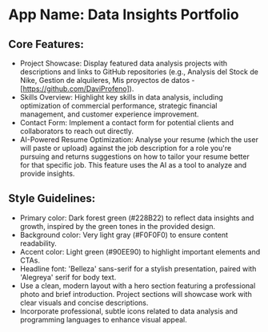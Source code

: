 # **App Name**: Data Insights Portfolio

## Core Features:

- Project Showcase: Display featured data analysis projects with descriptions and links to GitHub repositories (e.g., Analysis del Stock de Nike, Gestion de alquileres, Mis proyectos de datos - [https://github.com/DaviProfeno]).
- Skills Overview: Highlight key skills in data analysis, including optimization of commercial performance, strategic financial management, and customer experience improvement.
- Contact Form: Implement a contact form for potential clients and collaborators to reach out directly.
- AI-Powered Resume Optimization: Analyse your resume (which the user will paste or upload) against the job description for a role you're pursuing and returns suggestions on how to tailor your resume better for that specific job. This feature uses the AI as a tool to analyze and provide insights.

## Style Guidelines:

- Primary color: Dark forest green (#228B22) to reflect data insights and growth, inspired by the green tones in the provided design.
- Background color: Very light gray (#F0F0F0) to ensure content readability.
- Accent color: Light green (#90EE90) to highlight important elements and CTAs.
- Headline font: 'Belleza' sans-serif for a stylish presentation, paired with 'Alegreya' serif for body text.
- Use a clean, modern layout with a hero section featuring a professional photo and brief introduction. Project sections will showcase work with clear visuals and concise descriptions.
- Incorporate professional, subtle icons related to data analysis and programming languages to enhance visual appeal.